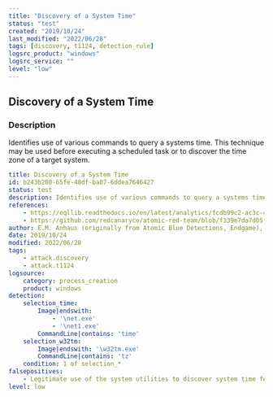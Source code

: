```yaml
---
title: "Discovery of a System Time"
status: "test"
created: "2019/10/24"
last_modified: "2022/06/28"
tags: [discovery, t1124, detection_rule]
logsrc_product: "windows"
logsrc_service: ""
level: "low"
---
```


## Discovery of a System Time

### Description

Identifies use of various commands to query a systems time. This technique may be used before executing a scheduled task or to discover the time zone of a target system.

```yml
title: Discovery of a System Time
id: b243b280-65fe-48df-ba07-6ddea7646427
status: test
description: Identifies use of various commands to query a systems time. This technique may be used before executing a scheduled task or to discover the time zone of a target system.
references:
    - https://eqllib.readthedocs.io/en/latest/analytics/fcdb99c2-ac3c-4bde-b664-4b336329bed2.html
    - https://github.com/redcanaryco/atomic-red-team/blob/f339e7da7d05f6057fdfcdd3742bfcf365fee2a9/atomics/T1124/T1124.md
author: E.M. Anhaus (originally from Atomic Blue Detections, Endgame), oscd.community
date: 2019/10/24
modified: 2022/06/28
tags:
    - attack.discovery
    - attack.t1124
logsource:
    category: process_creation
    product: windows
detection:
    selection_time:
        Image|endswith:
            - '\net.exe'
            - '\net1.exe'
        CommandLine|contains: 'time'
    selection_w32tm:
        Image|endswith: '\w32tm.exe'
        CommandLine|contains: 'tz'
    condition: 1 of selection_*
falsepositives:
    - Legitimate use of the system utilities to discover system time for legitimate reason
level: low

```
